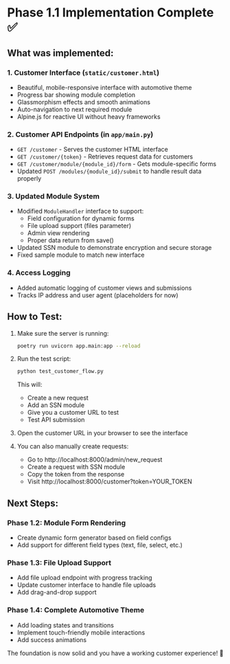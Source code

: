 # Phase 1.1 Implementation Complete ✅

## What was implemented:

### 1. Customer Interface (`static/customer.html`)
- Beautiful, mobile-responsive interface with automotive theme
- Progress bar showing module completion
- Glassmorphism effects and smooth animations
- Auto-navigation to next required module
- Alpine.js for reactive UI without heavy frameworks

### 2. Customer API Endpoints (in `app/main.py`)
- `GET /customer` - Serves the customer HTML interface
- `GET /customer/{token}` - Retrieves request data for customers
- `GET /customer/module/{module_id}/form` - Gets module-specific forms
- Updated `POST /modules/{module_id}/submit` to handle result data properly

### 3. Updated Module System
- Modified `ModuleHandler` interface to support:
  - Field configuration for dynamic forms
  - File upload support (files parameter)
  - Admin view rendering
  - Proper data return from save()
- Updated SSN module to demonstrate encryption and secure storage
- Fixed sample module to match new interface

### 4. Access Logging
- Added automatic logging of customer views and submissions
- Tracks IP address and user agent (placeholders for now)

## How to Test:

1. Make sure the server is running:
   ```bash
   poetry run uvicorn app.main:app --reload
   ```

2. Run the test script:
   ```bash
   python test_customer_flow.py
   ```
   This will:
   - Create a new request
   - Add an SSN module
   - Give you a customer URL to test
   - Test API submission

3. Open the customer URL in your browser to see the interface

4. You can also manually create requests:
   - Go to http://localhost:8000/admin/new_request
   - Create a request with SSN module
   - Copy the token from the response
   - Visit http://localhost:8000/customer?token=YOUR_TOKEN

## Next Steps:

### Phase 1.2: Module Form Rendering
- Create dynamic form generator based on field configs
- Add support for different field types (text, file, select, etc.)

### Phase 1.3: File Upload Support
- Add file upload endpoint with progress tracking
- Update customer interface to handle file uploads
- Add drag-and-drop support

### Phase 1.4: Complete Automotive Theme
- Add loading states and transitions
- Implement touch-friendly mobile interactions
- Add success animations

The foundation is now solid and you have a working customer experience! 🚀
